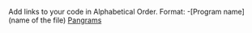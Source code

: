 Add links to your code in Alphabetical Order.
Format: -[Program name](name of the file)
[Pangrams](pangrams.cs)
